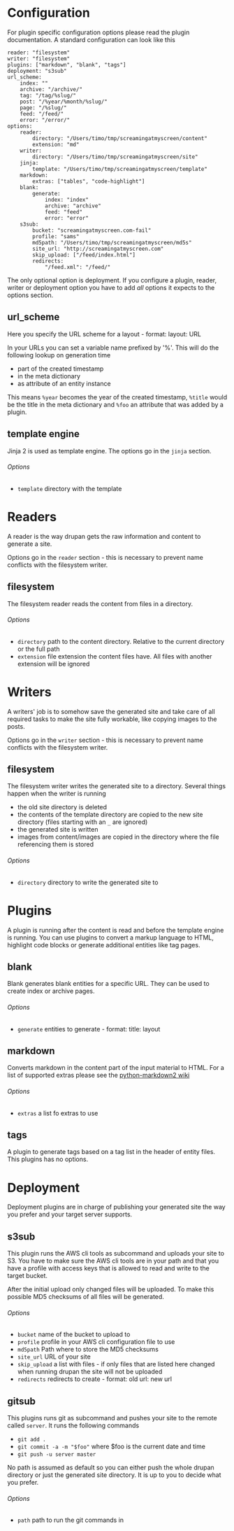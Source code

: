 # Configuration
For plugin specific configuration options please read the plugin documentation.
A standard configuration can look like this

    reader: "filesystem"
    writer: "filesystem"
    plugins: ["markdown", "blank", "tags"]
    deployment: "s3sub"
    url_scheme:
        index: ""
        archive: "/archive/"
        tag: "/tag/%slug/"
        post: "/%year/%month/%slug/"
        page: "/%slug/"
        feed: "/feed/"
        error: "/error/"
    options:
        reader:
            directory: "/Users/timo/tmp/screamingatmyscreen/content"
            extension: "md"
        writer:
            directory: "/Users/timo/tmp/screamingatmyscreen/site"
        jinja:
            template: "/Users/timo/tmp/screamingatmyscreen/template"
        markdown:
            extras: ["tables", "code-highlight"]
        blank:
            generate:
                index: "index"
                archive: "archive"
                feed: "feed"
                error: "error"
        s3sub:
            bucket: "screamingatmyscreen.com-fail"
            profile: "sams"
            md5path: "/Users/timo/tmp/screamingatmyscreen/md5s"
            site_url: "http://screamingatmyscreen.com"
            skip_upload: ["/feed/index.html"]
            redirects:
                "/feed.xml": "/feed/"

The only optional option is deployment. If you configure a plugin, reader,
writer or deployment option you have to add *all* options it expects to the
options section.

## url_scheme
Here you specify the URL scheme for a layout - format: layout: URL

In your URLs you can set a variable name prefixed by '%'. This will do the
following lookup on generation time

  - part of the created timestamp
  - in the meta dictionary
  - as attribute of an entity instance

This means `%year` becomes the year of the created   timestamp, `%title`
would be the title in the meta dictionary and `%foo` an attribute that was
added by a plugin.

## template engine
Jinja 2 is used as template engine. The options go in the ```jinja```
section.

###### Options

  - ```template``` directory with the template

# Readers
A reader is the way drupan gets the raw information and content to generate
a site.

Options go in the ```reader``` section - this is necessary to prevent name
conflicts with the filesystem writer.

## filesystem
The filesystem reader reads the content from files in a directory. 

###### Options

  - ```directory``` path to the content directory. Relative to the current
  directory or the full path
  - ```extension``` file extension the content files have. All files with
  another extension will be ignored

# Writers
A writers' job is to somehow save the generated site and take care of all
required tasks to make the site fully workable, like copying images to the
posts.

Options go in the ```writer``` section - this is necessary to prevent name
conflicts with the filesystem writer.

## filesystem
The filesystem writer writes the generated site to a directory. Several
things happen when the writer is running

  - the old site directory is deleted
  - the contents of the template directory are copied to the new site
  directory (files starting with an ```_``` are ignored)
  - the generated site is written
  - images from content/images are copied in the directory where the
  file referencing them is stored

###### Options

  - ```directory``` directory to write the generated site to

# Plugins
A plugin is running after the content is read and before the template engine
is running. You can use plugins to convert a markup language to HTML, highlight
code blocks or generate additional entities like tag pages.

## blank
Blank generates blank entities for a specific URL. They can be used to create
index or archive pages.

###### Options

  - ```generate``` entities to generate - format: title: layout

## markdown
Converts markdown in the content part of the input material to HTML. For a list
of supported extras please see the
[python-markdown2 wiki](https://github.com/trentm/python-markdown2/wiki/Extras)

###### Options

  - ```extras``` a list fo extras to use

## tags
A plugin to generate tags based on a tag list in the header of entity files.
This plugins has no options.

# Deployment
Deployment plugins are in charge of publishing your generated site the way
you prefer and your target server supports.

## s3sub
This plugin runs the AWS cli tools as subcommand and uploads your site to
S3. You have to make sure the AWS cli tools are in your path and that you
have a profile with access keys that is allowed to read and write to the
target bucket.

After the initial upload only changed files will be uploaded. To make this
possible MD5 checksums of all files will be generated.

###### Options

  - ```bucket``` name of the bucket to upload to
  - ```profile``` profile in your AWS cli configuration file to use
  - ```md5path``` Path where to store the MD5 checksums
  - ```site_url``` URL of your site
  - ```skip_upload``` a list with files - if only files that are listed here
  changed when running drupan the site will not be uploaded
  - ```redirects``` redirects to create - format: old url: new url

## gitsub
This plugins runs git as subcommand and pushes your site to the remote called
```server```. It runs the following commands

  - ```git add .```
  - ```git commit -a -m "$foo"``` where $foo is the current date and time
  - ```git push -u server master```

No path is assumed as default so you can either push the whole drupan directory
or just the generated site directory. It is up to you to decide what you prefer.

###### Options

  - ```path``` path to run the git commands in
